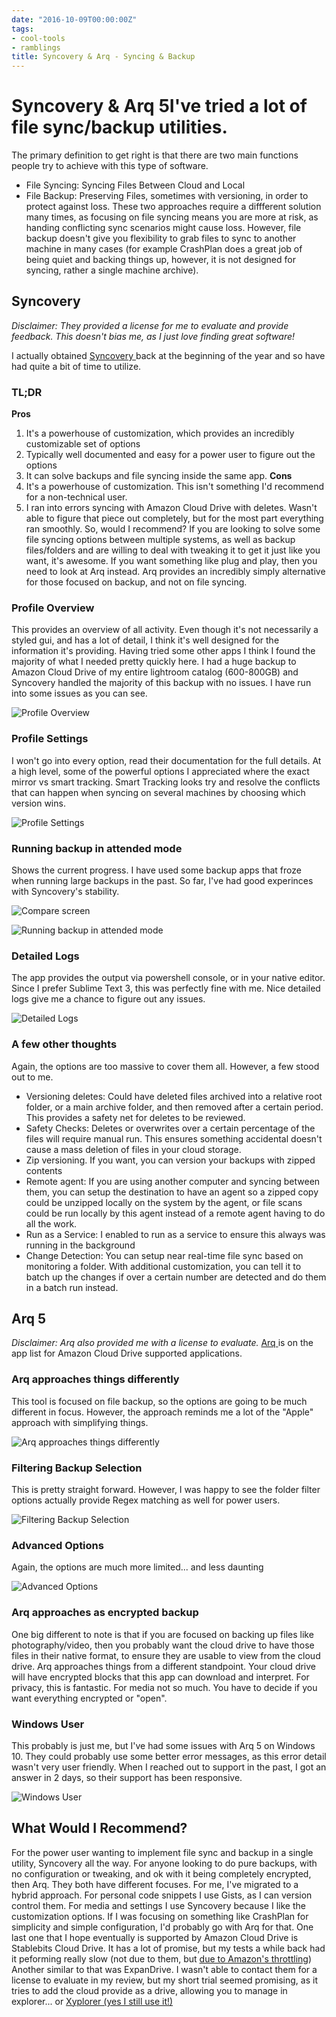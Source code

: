 ```yaml
---
date: "2016-10-09T00:00:00Z"
tags:
- cool-tools
- ramblings
title: Syncovery & Arq - Syncing & Backup
---
```


# Syncovery & Arq 5I've tried a lot of file sync/backup utilities.

The primary definition to get right is that there are two main functions people try to achieve with this type of software.

*   File Syncing: Syncing Files Between Cloud and Local
*   File Backup: Preserving Files, sometimes with versioning, in order to protect against loss.
These two approaches require a diffferent solution many times, as focusing on file syncing means you are more at risk, as handing conflicting sync scenarios might cause loss. However, file backup doesn't give you flexibility to grab files to sync to another machine in many cases (for example CrashPlan does a great job of being quiet and backing things up, however, it is not designed for syncing, rather a single machine archive).

## Syncovery

_Disclaimer: They provided a license for me to evaluate and provide feedback. This doesn't bias me, as I just love finding great software!_

I actually obtained [Syncovery ](http://bit.ly/2decyo1) back at the beginning of the year and so have had quite a bit of time to utilize.

### TL;DR

**Pros**

1.  It's a powerhouse of customization, which provides an incredibly customizable set of options
2.  Typically well documented and easy for a power user to figure out the options
3.  It can solve backups and file syncing inside the same app.
**Cons**
4.  It's a powerhouse of customization. This isn't something I'd recommend for a non-technical user.
5.  I ran into errors syncing with Amazon Cloud Drive with deletes. Wasn't able to figure that piece out completely, but for the most part everything ran smoothly.
So, would I recommend? If you are looking to solve some file syncing options between multiple systems, as well as backup files/folders and are willing to deal with tweaking it to get it just like you want, it's awesome. If you want something like plug and play, then you need to look at Arq instead. Arq provides an incredibly simply alternative for those focused on backup, and not on file syncing.

### Profile Overview

This provides an overview of all activity. Even though it's not necessarily a styled gui, and has a lot of detail, I think it's well designed for the information it's providing. Having tried some other apps I think I found the majority of what I needed pretty quickly here.
I had a huge backup to Amazon Cloud Drive of my entire lightroom catalog (600-800GB) and Syncovery handled the majority of this backup with no issues. I have run into some issues as you can see.

![Profile Overview](/images/profile-overview.png)

### Profile Settings

I won't go into every option, read their documentation for the full details.
At a high level, some of the powerful options I appreciated where the exact mirror vs smart tracking. Smart Tracking looks try and resolve the conflicts that can happen when syncing on several machines by choosing which version wins.

![Profile Settings](/images/profile-settings.png)

### Running backup in attended mode

Shows the current progress. I have used some backup apps that froze when running large backups in the past. So far, I've had good experinces with Syncovery's stability.

![Compare screen](/images/2016-09-30_21-34-32_syncovery_compare_screen)

![Running backup in attended mode](/images/running-backup-in-attended-mode.png)

### Detailed Logs

The app provides the output via powershell console, or in your native editor. Since I prefer Sublime Text 3, this was perfectly fine with me. Nice detailed logs give me a chance to figure out any issues.

![Detailed Logs](/images/detailed-logs.png)

### A few other thoughts

Again, the options are too massive to cover them all. However, a few stood out to me.

*   Versioning deletes: Could have deleted files archived into a relative root folder, or a main archive folder, and then removed after a certain period. This provides a safety net for deletes to be reviewed.
*   Safety Checks: Deletes or overwrites over a certain percentage of the files will require manual run. This ensures something accidental doesn't cause a mass deletion of files in your cloud storage.
*   Zip versioning. If you want, you can version your backups with zipped contents
*   Remote agent: If you are using another computer and syncing between them, you can setup the destination to have an agent so a zipped copy could be unzipped locally on the system by the agent, or file scans could be run locally by this agent instead of a remote agent having to do all the work.
*   Run as a Service: I enabled to run as a service to ensure this always was running in the background
*   Change Detection: You can setup near real-time file sync based on monitoring a folder. With additional customization, you can tell it to batch up the changes if over a certain number are detected and do them in a batch run instead.

## Arq 5

_Disclaimer: Arq also provided me with a license to evaluate._
[Arq ](http://bit.ly/2debEIl)is on the app list for Amazon Cloud Drive supported applications.

### Arq approaches things differently

This tool is focused on file backup, so the options are going to be much different in focus. However, the approach reminds me a lot of the "Apple" approach with simplifying things.

![Arq approaches things differently](/images/arq-approaches-things-differently.png)

### Filtering Backup Selection

This is pretty straight forward. However, I was happy to see the folder filter options actually provide Regex matching as well for power users.

![Filtering Backup Selection](/images/filtering-backup-selection.png)

### Advanced Options

Again, the options are much more limited... and less daunting

![Advanced Options](/images/advanced-options.png)

### Arq approaches as encrypted backup

One big different to note is that if you are focused on backing up files like photography/video, then you probably want the cloud drive to have those files in their native format, to ensure they are usable to view from the cloud drive. Arq approaches things from a different standpoint. Your cloud drive will have encrypted blocks that this app can download and interpret. For privacy, this is fantastic. For media not so much. You have to decide if you want everything encrypted or "open".

### Windows User

This probably is just me, but I've had some issues with Arq 5 on Windows 10. They could probably use some better error messages, as this error detail wasn't very user friendly.
When I reached out to support in the past, I got an answer in 2 days, so their support has been responsive.

![Windows User](/images/windows-user.png)

## What Would I Recommend?

For the power user wanting to implement file sync and backup in a single utility, Syncovery all the way.
For anyone looking to do pure backups, with no configuration or tweaking, and ok with it being completely encrypted, then Arq.
They both have different focuses. For me, I've migrated to a hybrid approach. For personal code snippets I use Gists, as I can version control them. For media and settings I use Syncovery because I like the customization options. If I was focusing on something like CrashPlan for simplicity and simple configuration, I'd probably go with Arq for that.
One last one that I hope eventually is supported by Amazon Cloud Drive is Stablebits Cloud Drive. It has a lot of promise, but my tests a while back had it peforming really slow (not due to them, but [due to Amazon's throttling](http://bit.ly/2dec8hG)) Another similar to that was ExpanDrive. I wasn't able to contact them for a license to evaluate in my review, but my short trial seemed promising, as it tries to add the cloud provide as a drive, allowing you to manage in explorer... or [Xyplorer (yes I still use it!)](http://bit.ly/2decnZZ)
